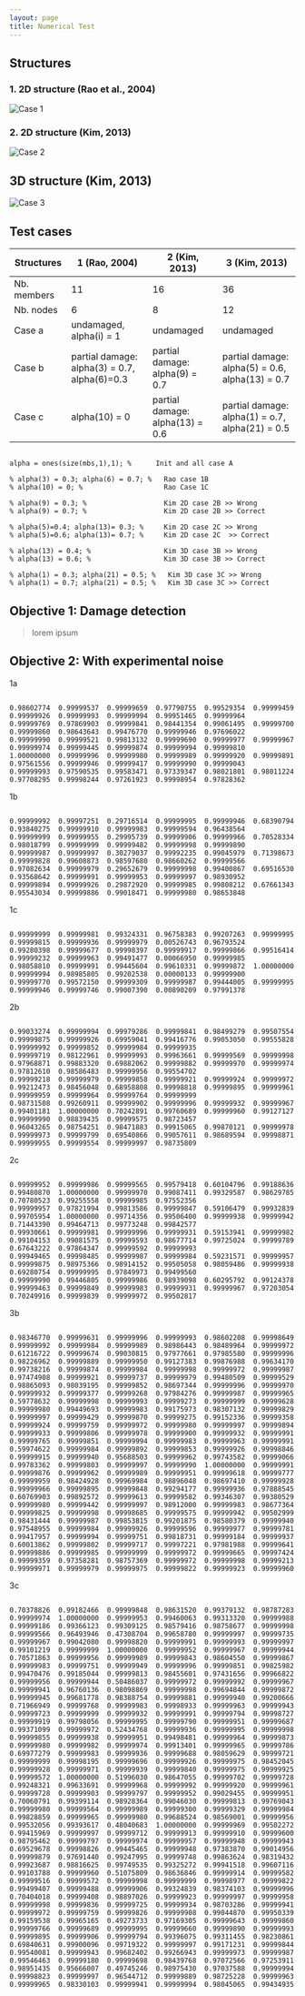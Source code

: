 ```yaml
---
layout: page
title: Numerical Test
---
```


## Structures

### 1. 2D structure (Rao et al., 2004)

![Case 1](http://vireax.github.io/vibration/fig201403/truss1.png)

### 2. 2D structure (Kim, 2013)

![Case 2](http://vireax.github.io/vibration/fig201403/truss2.png)

## 3D structure (Kim, 2013)

![Case 3](http://oi43.tinypic.com/2e397bq.jpg)

## Test cases

| Structures | 1 (Rao, 2004)  | 2 (Kim, 2013)  |  3 (Kim, 2013)  |
| --------- | -------------- | -------------- | --------------- |
| Nb. members  | 11  | 16  | 36 |
| Nb. nodes  | 6  | 8 |  12 |
| Case a | undamaged, alpha(i) = 1 | undamaged | undamaged |
| Case b | partial damage: alpha(3) = 0.7, alpha(6)=0.3 | partial damage: alpha(9) = 0.7| partial damage: alpha(5) = 0.6, alpha(13) = 0.7  | 
| Case c | alpha(10) = 0 | partial damage: alpha(13) = 0.6  | partial damage: alpha(1) = o.7, alpha(21) = 0.5  |

<pre><code>
alpha = ones(size(mbs,1),1); %      Init and all case A

% alpha(3) = 0.3; alpha(6) = 0.7; %   Rao case 1B
% alpha(10) = 0; %                    Rao Case 1C
 
% alpha(9) = 0.3; %                   Kim 2D case 2B >> Wrong
% alpha(9) = 0.7; %                   Kim 2D case 2B >> Correct

% alpha(5)=0.4; alpha(13)= 0.3; %     Kim 2D case 2C >> Wrong
% alpha(5)=0.6; alpha(13)= 0.7; %     Kim 2D case 2C  >> Correct

% alpha(13) = 0.4; %                  Kim 3D case 3B >> Wrong
% alpha(13) = 0.6; %                  Kim 3D case 3B >> Correct

% alpha(1) = 0.3; alpha(21) = 0.5; %   Kim 3D case 3C >> Wrong
% alpha(1) = 0.7; alpha(21) = 0.5; %   Kim 3D case 3C >> Correct
</code></pre>

## Objective 1: Damage detection

> lorem ipsum

## Objective 2: With experimental noise

1a

<pre><code>
0.98602774 	0.99999537 	0.99999659 	0.97790755 	0.99529354 	0.99999459 	0.99999926 	0.99999993 	0.99999994 	0.99951465 	0.99999964 	
0.99999769 	0.97869903 	0.99999841 	0.98441354 	0.99061495 	0.99999700 	0.99999860 	0.98643643 	0.99476770 	0.99999946 	0.97696022 	
0.99999990 	0.99999521 	0.99813132 	0.99999690 	0.99999977 	0.99999967 	0.99999974 	0.99999445 	0.99999874 	0.99999994 	0.99999810 	
1.00000000 	0.99999996 	0.99999980 	0.99999989 	0.99999920 	0.99999891 	0.97561556 	0.99999946 	0.99999417 	0.99999990 	0.99999043 	
0.99999993 	0.97590535 	0.99583471 	0.97339347 	0.98021801 	0.98011224 	0.97708295 	0.99998244 	0.97261923 	0.99998954 	0.97828362 	
</code></pre>

1b

<pre><code>
0.99999992 	0.99997251 	0.29716514 	0.99999995 	0.99999946 	0.68390794 	0.93840275 	0.99999910 	0.99999983 	0.99999594 	0.96438564 	
0.99999999 	0.99999955 	0.29995739 	0.99999906 	0.99999966 	0.70528334 	0.98018799 	0.99999999 	0.99999482 	0.99999998 	0.99999890 	
0.99999987 	0.99999997 	0.30279037 	0.99992235 	0.99045979 	0.71398673 	0.99999828 	0.99608873 	0.98597680 	0.98660262 	0.99999566 	
0.97082634 	0.99999979 	0.29652679 	0.99999998 	0.99400867 	0.69516530 	0.93568642 	0.99999991 	0.99999953 	0.99999997 	0.98930952 	
0.99999894 	0.99999926 	0.29872920 	0.99999985 	0.99808212 	0.67661343 	0.95543034 	0.99999886 	0.99018471 	0.99999980 	0.98653848 	
</code></pre>

1c

<pre><code>
0.99999999 	0.99999981 	0.99324331 	0.96758383 	0.99207263 	0.99999995 	0.99999815 	0.99999936 	0.99999979 	0.00526743 	0.96793524 	
0.99280398 	0.99999677 	0.99998397 	0.99999917 	0.99999866 	0.99516414 	0.99999232 	0.99999963 	0.99491477 	0.00066950 	0.99999985 	
0.98058810 	0.99999991 	0.99445604 	0.99610331 	0.99999872 	1.00000000 	0.99999994 	0.98985805 	0.99202538 	0.00000133 	0.99999900 	
0.99999770 	0.99572150 	0.99999309 	0.99999987 	0.99444005 	0.99999995 	0.99999946 	0.99999746 	0.99007390 	0.00890209 	0.97991378 	
</code></pre>

2b

<pre><code>
0.99033274 	0.99999994 	0.99979286 	0.99999841 	0.98499279 	0.99507554 	0.99999875 	0.99999926 	0.69959041 	0.99416776 	0.99053050 	0.99555828 	0.99999992 	0.99999852 	0.99999984 	0.99999935 	
0.99999719 	0.98122961 	0.99999993 	0.99963661 	0.99999569 	0.99999998 	0.97968871 	0.99883320 	0.69882062 	0.99999882 	0.99999970 	0.99999974 	0.97812610 	0.98586483 	0.99999956 	0.99554702 	
0.99999218 	0.99999979 	0.99999858 	0.99999921 	0.99999924 	0.99999972 	0.99212473 	0.98456048 	0.68958808 	0.99998818 	0.99999895 	0.99999961 	0.99999959 	0.99999964 	0.99999764 	0.99999999 	
0.98731508 	0.99260911 	0.99999902 	0.99999996 	0.99999932 	0.99999967 	0.99401181 	1.00000000 	0.70242891 	0.99760689 	0.99999960 	0.99127127 	0.99999990 	0.98839435 	0.99999575 	0.98723457 	
0.96043265 	0.98754251 	0.98471883 	0.99915065 	0.99870121 	0.99999978 	0.99999973 	0.99999799 	0.69540866 	0.99057611 	0.98689594 	0.99998871 	0.99999955 	0.99999554 	0.99999997 	0.98735809 	
</code></pre>

2c

<pre><code>
0.99999952 	0.99999986 	0.99999565 	0.99579418 	0.60104796 	0.99188636 	0.99480870 	1.00000000 	0.99999970 	0.99087411 	0.99329587 	0.98629785 	0.70780523 	0.99255558 	0.99999985 	0.97552356 	
0.99999957 	0.97821994 	0.99813586 	0.99999847 	0.59106479 	0.99932839 	0.99705954 	1.00000000 	0.99714356 	0.99506400 	0.99999938 	0.99999942 	0.71443390 	0.99464713 	0.99773248 	0.99842577 	
0.99930661 	0.99999981 	0.99999996 	0.99999931 	0.59153941 	0.99999982 	0.99104153 	0.99081575 	0.99999593 	0.98677714 	0.99725024 	0.99999789 	0.67643222 	0.97864347 	0.99999592 	0.99999993 	
0.99949465 	0.99998485 	0.99999987 	0.99999984 	0.59231571 	0.99999957 	0.99999875 	0.98975366 	0.98914152 	0.99505058 	0.98059486 	0.99999938 	0.69280754 	0.99999995 	0.97849973 	0.99499560 	
0.99999990 	0.99446805 	0.99999986 	0.98939098 	0.60295792 	0.99124378 	0.99999463 	0.99999849 	0.99999983 	0.99999931 	0.99999967 	0.97203054 	0.70249916 	0.99999839 	0.99999972 	0.99502817 	
</code></pre>

3b

<pre><code>
0.98346770 	0.99999631 	0.99999996 	0.99999993 	0.98602208 	0.99998649 	0.99999992 	0.99999984 	0.99999989 	0.98986443 	0.98489964 	0.99999972 	0.61216722 	0.99999674 	0.99030815 	0.97977661 	0.97985580 	0.99999996 	0.98226962 	0.99999889 	0.99999950 	0.99127383 	0.99876988 	0.99634170 	0.99738216 	0.99999874 	0.99999984 	0.99999998 	0.99999972 	0.99999987 	0.97474908 	0.99999921 	0.99999737 	0.99999979 	0.99480509 	0.99999529 	
0.98865093 	0.98039195 	0.99999852 	0.98697344 	0.99999996 	0.99999970 	0.99999932 	0.99999377 	0.99999268 	0.97984276 	0.99999987 	0.99999965 	0.59778632 	0.99999998 	0.99999993 	0.99999273 	0.99999999 	0.99999628 	0.99999980 	0.99449693 	0.99999983 	0.99175973 	0.98307132 	0.99999829 	0.99999997 	0.99999429 	0.99999870 	0.99999275 	0.99152336 	0.99999358 	0.99999924 	0.99999759 	0.99999972 	0.99999980 	0.99999997 	0.99999894 	
0.99999933 	0.99999806 	0.99999978 	0.99999900 	0.99999932 	0.99999991 	0.99999765 	0.99999851 	0.99999994 	0.99999983 	0.99999963 	0.99999991 	0.59974622 	0.99999984 	0.99999892 	0.99999853 	0.99999926 	0.99998846 	0.99999915 	0.99999940 	0.95688503 	0.99999962 	0.99743582 	0.99999066 	0.99783362 	0.99999803 	0.99999997 	0.99999990 	1.00000000 	0.99999991 	0.99999876 	0.99999962 	0.99999989 	0.99999951 	0.99999618 	0.99999777 	
0.99999959 	0.98424928 	0.99969984 	0.98896048 	0.98697410 	0.99999928 	0.99999966 	0.99999895 	0.99999848 	0.99294177 	0.99999936 	0.97888545 	0.60769903 	0.99892572 	0.99999613 	0.99999582 	0.99346307 	0.99380529 	0.99999980 	0.99999442 	0.99999997 	0.98912000 	0.99999983 	0.98677364 	0.99999825 	0.99999998 	0.99998685 	0.99999575 	0.99999942 	0.99502999 	0.98431444 	0.99999987 	0.99853815 	0.99201875 	0.98580379 	0.99999940 	
0.97548955 	0.99999984 	0.99999926 	0.99999596 	0.99999977 	0.99999781 	0.99417957 	0.99999994 	0.99999751 	0.99818731 	0.99999184 	0.99999937 	0.60013862 	0.99999802 	0.99999717 	0.99997221 	0.97981988 	0.99999641 	0.99999886 	0.99999985 	0.99999999 	0.99999972 	0.99999665 	0.99997424 	0.99999359 	0.97358281 	0.98757369 	0.99999972 	0.99999998 	0.99999213 	0.99999971 	0.99999979 	0.99999975 	0.99999822 	0.99999923 	0.99999960 	
</code></pre>

3c

<pre><code>
0.70378826 	0.99182466 	0.99999848 	0.98631520 	0.99379132 	0.98787283 	0.99999974 	1.00000000 	0.99999953 	0.99460063 	0.99313320 	0.99999988 	0.99999186 	0.99366123 	0.99309125 	0.98579416 	0.98758677 	0.99999998 	0.99999566 	0.96493946 	0.47308704 	0.99658780 	0.99999997 	0.99999735 	0.99999967 	0.99042080 	0.99998820 	0.99999991 	0.99999993 	0.99999997 	0.99101219 	0.99999999 	1.00000000 	0.99999952 	0.99999967 	0.99999944 	
0.70571863 	0.99999956 	0.99999989 	0.99999843 	0.98604550 	0.99999867 	0.99999983 	0.99999751 	0.99999949 	0.99999996 	0.99999851 	0.99825982 	0.99470476 	0.99185044 	0.99999813 	0.98455601 	0.97431656 	0.99966822 	0.99999956 	0.99999944 	0.50486037 	0.99999972 	0.99999992 	0.99999967 	0.99999941 	0.96760136 	0.98098869 	0.99999998 	0.99694844 	0.99999872 	0.99999945 	0.99681778 	0.98388754 	0.99999881 	0.99999940 	0.99200666 	
0.71966949 	0.99999768 	0.99999983 	0.99998933 	0.99999963 	0.99999943 	0.99999723 	0.99999999 	0.99999932 	0.99999991 	0.99999794 	0.99998727 	0.99999919 	0.99798056 	0.99999995 	0.99999790 	0.99999951 	0.99999687 	0.99371099 	0.99999972 	0.52434768 	0.99999936 	0.99999995 	0.99999998 	0.99999855 	0.99999938 	0.99999951 	0.99498481 	0.99999964 	0.99999873 	0.99999980 	0.99999982 	0.99999974 	0.99913401 	0.99999965 	0.99999786 	
0.69977279 	0.99999983 	0.99999936 	0.99999688 	0.98059629 	0.99999721 	0.99999999 	0.99998195 	0.99999696 	0.99999926 	0.99999975 	0.98452045 	0.99999928 	0.99999971 	0.99999939 	0.99999840 	0.99999975 	0.99999925 	0.99999572 	1.00000000 	0.51996030 	0.98647055 	0.99999702 	0.99999728 	0.99248321 	0.99633691 	0.99999968 	0.99999992 	0.99999920 	0.99999961 	0.99999728 	0.99999903 	0.99999797 	0.99999952 	0.99029455 	0.99999951 	
0.70060791 	0.99399114 	0.98928364 	0.99046030 	0.99999813 	0.99769043 	0.99999980 	0.99999564 	0.99999989 	0.99999300 	0.99999329 	0.99999984 	0.99828859 	0.99999965 	0.99999980 	0.99688524 	0.98569001 	0.99999956 	0.99532056 	0.99393617 	0.48040683 	1.00000000 	0.99999969 	0.99502272 	0.99415969 	0.99999997 	0.99999712 	0.99999913 	0.99999910 	0.99999600 	0.98795462 	0.99999797 	0.99999974 	0.99999957 	0.99999948 	0.99999943 	
0.69529678 	0.99998826 	0.99445465 	0.99999948 	0.97383870 	0.99014956 	0.99999879 	0.97691440 	0.99247995 	0.99999748 	0.99863624 	0.98319432 	0.99923687 	0.98816625 	0.99749535 	0.99325272 	0.99941518 	0.99607116 	0.99103788 	0.99999960 	0.51075809 	0.98636846 	0.99999914 	0.99999582 	0.99999516 	0.99999572 	0.99999998 	0.99999999 	0.99998977 	0.99999822 	0.99499407 	0.99999488 	0.99999906 	0.99324839 	0.98374103 	0.99999996 	
0.70404018 	0.99999408 	0.98897026 	0.99999923 	0.99999997 	0.99999958 	0.99999998 	0.99999836 	0.99999725 	0.99999934 	0.98703286 	0.99999941 	0.99999972 	0.99999759 	0.99999826 	0.99999908 	0.99044870 	0.99950339 	0.99159538 	0.99965165 	0.49273733 	0.97169305 	0.99999643 	0.99999860 	0.99999766 	0.99999689 	0.99999995 	0.99999660 	0.99999890 	0.99999993 	0.99999895 	0.99999906 	0.99999794 	0.99396075 	0.99311455 	0.98230861 	
0.69840631 	0.99900096 	0.99719322 	0.99999997 	0.99171231 	0.99999844 	0.99540081 	0.99999943 	0.99682402 	0.99266943 	0.99999973 	0.99999987 	0.99546463 	0.99999180 	0.99999698 	0.98439768 	0.97072566 	0.97253911 	0.98951435 	0.95666007 	0.49745246 	0.98975430 	0.97037588 	0.99999994 	0.99998823 	0.99999997 	0.96544712 	0.99999889 	0.98725228 	0.99999963 	0.99999965 	0.98330103 	0.99999941 	0.99999994 	0.98045065 	0.99434935 	
</code></pre>
